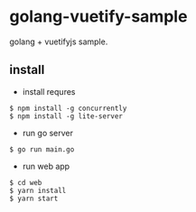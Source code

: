 # golang-vuetify-sample

golang + vuetifyjs sample.

## install

- install requres

```
$ npm install -g concurrently
$ npm install -g lite-server
```

- run go server

```
$ go run main.go
```

- run web app

```
$ cd web
$ yarn install
$ yarn start
```
